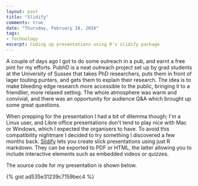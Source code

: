 ```yaml
---
layout: post
title: "Slidify"
comments: true
date: "Thursday, February 18, 2016"
tags:
- Technology
excerpt: Coding up presentations using R's slidify package
---
```


A couple of days ago I got to do some outreach in a pub, and earnt a free pint for my efforts. PubhD is a neat outreach project set up by grad students at the University of Sussex that takes PhD researchers, puts them in front of lager touting punters, and gets them to explain their research. The idea is to make bleeding edge research more accessible to the public, bringing it to a friendlier, more relaxed setting. The whole atmosphere was warm and convivial, and there was an opportunity for audience Q&A which brought up some great questions.

When prepping for the presentation I had a bit of dilemma though; I'm a Linux user, and Libre office presentations don't tend to play nice with Mac or Windows, which I expected the organisers to have. To avoid this compatibility nightmare I decided to try something I discovered a few months back. [Slidify](http://slidify.org/) lets you create slick presentations using just R markdown. They can be exported to PDF or HTML, the latter allowing you to include interactive elements such as embedded videos or quizzes.

The source code for my presentation is shown below.

{% gist ad535e31239c7159bec4 %}

